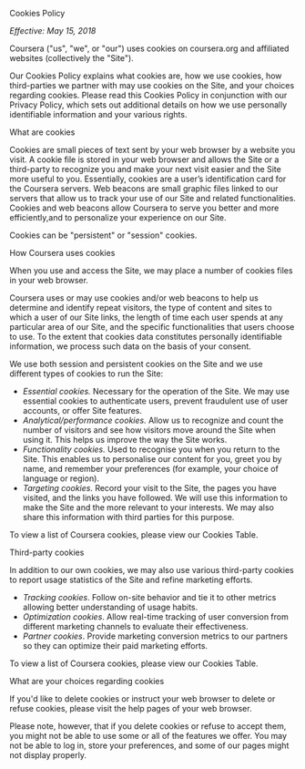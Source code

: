 Cookies Policy

_Effective: May 15, 2018_

Coursera ("us", "we", or "our") uses cookies on coursera.org and affiliated websites (collectively the "Site").

Our Cookies Policy explains what cookies are, how we use cookies, how third-parties we partner with may use cookies on the Site, and your choices regarding cookies. Please read this Cookies Policy in conjunction with our Privacy Policy, which sets out additional details on how we use personally identifiable information and your various rights.

What are cookies

Cookies are small pieces of text sent by your web browser by a website you visit. A cookie file is stored in your web browser and allows the Site or a third-party to recognize you and make your next visit easier and the Site more useful to you. Essentially, cookies are a user’s identification card for the Coursera servers. Web beacons are small graphic files linked to our servers that allow us to track your use of our Site and related functionalities. Cookies and web beacons allow Coursera to serve you better and more efficiently,and to personalize your experience on our Site.

Cookies can be "persistent" or "session" cookies.

How Coursera uses cookies

When you use and access the Site, we may place a number of cookies files in your web browser.

Coursera uses or may use cookies and/or web beacons to help us determine and identify repeat visitors, the type of content and sites to which a user of our Site links, the length of time each user spends at any particular area of our Site, and the specific functionalities that users choose to use. To the extent that cookies data constitutes personally identifiable information, we process such data on the basis of your consent.

We use both session and persistent cookies on the Site and we use different types of cookies to run the Site:

*   _Essential cookies._ Necessary for the operation of the Site. We may use essential cookies to authenticate users, prevent fraudulent use of user accounts, or offer Site features.
*   _Analytical/performance cookies._ Allow us to recognize and count the number of visitors and see how visitors move around the Site when using it. This helps us improve the way the Site works.
*   _Functionality cookies._ Used to recognise you when you return to the Site. This enables us to personalise our content for you, greet you by name, and remember your preferences (for example, your choice of language or region).
*   _Targeting cookies._ Record your visit to the Site, the pages you have visited, and the links you have followed. We will use this information to make the Site and the more relevant to your interests. We may also share this information with third parties for this purpose.

To view a list of Coursera cookies, please view our Cookies Table.

Third-party cookies

In addition to our own cookies, we may also use various third-party cookies to report usage statistics of the Site and refine marketing efforts.

*   _Tracking cookies_. Follow on-site behavior and tie it to other metrics allowing better understanding of usage habits.
*   _Optimization cookies_. Allow real-time tracking of user conversion from different marketing channels to evaluate their effectiveness.
*   _Partner cookies_. Provide marketing conversion metrics to our partners so they can optimize their paid marketing efforts.

To view a list of Coursera cookies, please view our Cookies Table.

What are your choices regarding cookies

If you'd like to delete cookies or instruct your web browser to delete or refuse cookies, please visit the help pages of your web browser.

Please note, however, that if you delete cookies or refuse to accept them, you might not be able to use some or all of the features we offer. You may not be able to log in, store your preferences, and some of our pages might not display properly.